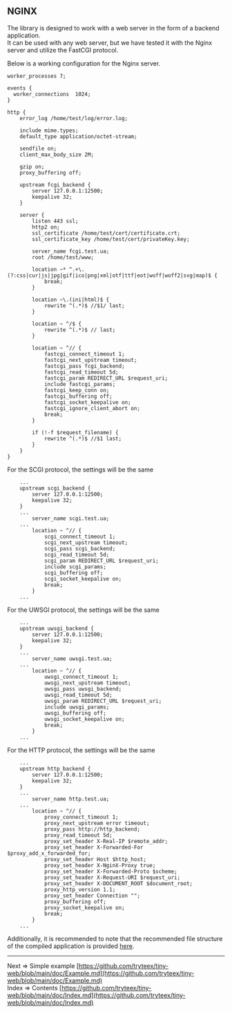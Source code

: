 ## NGINX 
The library is designed to work with a web server in the form of a backend application.  
It can be used with any web server, but we have tested it with the Nginx server and utilize the FastCGI protocol.

Below is a working configuration for the Nginx server.

```nginx
worker_processes 7;

events {
  worker_connections  1024;
}

http {
    error_log /home/test/log/error.log;

    include mime.types;
    default_type application/octet-stream;

    sendfile on;
    client_max_body_size 2M;
    
    gzip on;
    proxy_buffering off;
    
    upstream fcgi_backend {
        server 127.0.0.1:12500;
        keepalive 32;
    }

    server {
        listen 443 ssl;
        http2 on;
        ssl_certificate /home/test/cert/certificate.crt;
        ssl_certificate_key /home/test/cert/privateKey.key;

        server_name fcgi.test.ua;
        root /home/test/www;
          
        location ~* ^.+\.(?:css|cur|js|jpg|gif|ico|png|xml|otf|ttf|eot|woff|woff2|svg|map)$ {
            break;
        }

        location ~\.(ini|html)$ {
            rewrite ^(.*)$ //$1/ last;
        }

        location ~ ^/$ {
            rewrite ^(.*)$ // last;
        }
        
        location ~ ^// {
            fastcgi_connect_timeout 1;
            fastcgi_next_upstream timeout;
            fastcgi_pass fcgi_backend;
            fastcgi_read_timeout 5d;
            fastcgi_param REDIRECT_URL $request_uri;
            include fastcgi_params;
            fastcgi_keep_conn on;
            fastcgi_buffering off;
            fastcgi_socket_keepalive on;
            fastcgi_ignore_client_abort on;
            break;
        }
        
        if (!-f $request_filename) {
            rewrite ^(.*)$ //$1 last;
        }
    }
}
```
For the SCGI protocol, the settings will be the same
```nginx
    ...
    upstream scgi_backend { 
        server 127.0.0.1:12500;
        keepalive 32;
    }
    ...
        server_name scgi.test.ua;
    ...
        location ~ ^// {
            scgi_connect_timeout 1;
            scgi_next_upstream timeout;
            scgi_pass scgi_backend;
            scgi_read_timeout 5d;
            scgi_param REDIRECT_URL $request_uri;
            include scgi_params;
            scgi_buffering off;
            scgi_socket_keepalive on;
            break;
        }
    ...
```
For the UWSGI protocol, the settings will be the same
```nginx
    ...
    upstream uwsgi_backend { 
        server 127.0.0.1:12500;
        keepalive 32;
    } 
    ...
        server_name uwsgi.test.ua;
    ...
        location ~ ^// {
            uwsgi_connect_timeout 1;
            uwsgi_next_upstream timeout;
            uwsgi_pass uwsgi_backend;
            uwsgi_read_timeout 5d;
            uwsgi_param REDIRECT_URL $request_uri;
            include uwsgi_params;
            uwsgi_buffering off;
            uwsgi_socket_keepalive on;
            break;
        }      
    ...
```
For the HTTP protocol, the settings will be the same
```nginx
    ...
    upstream http_backend { 
        server 127.0.0.1:12500;
        keepalive 32;
    } 
    ...
        server_name http.test.ua;
    ...
        location ~ ^// {
            proxy_connect_timeout 1;
            proxy_next_upstream error timeout;
            proxy_pass http://http_backend; 
            proxy_read_timeout 5d;
            proxy_set_header X-Real-IP $remote_addr;
            proxy_set_header X-Forwarded-For $proxy_add_x_forwarded_for;
            proxy_set_header Host $http_host;
            proxy_set_header X-NginX-Proxy true;
            proxy_set_header X-Forwarded-Proto $scheme;
            proxy_set_header X-Request-URI $request_uri;
            proxy_set_header X-DOCUMENT_ROOT $document_root;
            proxy_http_version 1.1;
            proxy_set_header Connection "";
            proxy_buffering off;
            proxy_socket_keepalive on;
            break;
        }     
    ...
```
Additionally, it is recommended to note that the recommended file structure of the compiled application is provided [here](https://github.com/tryteex/tiny-web/blob/main/doc/Files.md).
___
Next => Simple example [https://github.com/tryteex/tiny-web/blob/main/doc/Example.md](https://github.com/tryteex/tiny-web/blob/main/doc/Example.md)  
Index => Contents [https://github.com/tryteex/tiny-web/blob/main/doc/Index.md](https://github.com/tryteex/tiny-web/blob/main/doc/Index.md)  